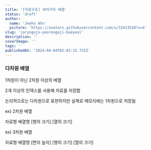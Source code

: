 ```yaml
---
title: '[자료구조] 여러가지 배열'
status: 'draft'
author:
  name: 'Jeeho Ahn'
  picture: 'https://avatars.githubusercontent.com/u/31413538?v=4'
slug: 'jaryogujo-yeoreogaji-baeyeol'
description: ''
coverImage: ''
tags: ''
publishedAt: '2024-04-04T02:03:15.732Z'
---
```


### 다차원 배열

1차원이 아닌 2차원 이상의 배열

2개 이상의 인덱스를 사용해 자료를 저장함

논리적으로는 다차원으로 표현하지만 실제로 메모리에는 1차원으로 저장됨

ex) 2차원 배열

자료형 배열명 \[행의 크기\] \[열의 크기\]

ex) 3차원 배열

자료형 배열명 \[면의 높이\] \[행의 크기\] \[열의 크기\]